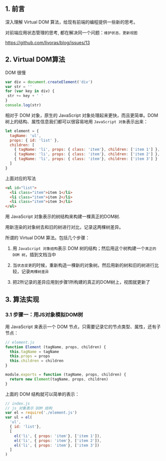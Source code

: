 ## 1. 前言

深入理解 Virtual DOM 算法，给现有前端的编程提供一些新的思考。

对前端应用状态管理的思考, 都在解决同一个问题：`维护状态，更新视图`

https://github.com/livoras/blog/issues/13

## 2. Virtual DOM算法

DOM 很慢
```javascript
var div = document.createElement('div')
var str = ''
for (var key in div) {
 str += key + ' '
}
console.log(str)
```

相对于 DOM 对象，原生的 JavaScript 对象处理起来更快，而且更简单。DOM 树上的结构、属性信息我们都可以很容易地用 `JavaScript 对象`表示出来：
```javascript
let element = {
  tagName: 'ul',
  props: { id: 'list' },
  children: [
    { tagName: 'li', props: { class: 'item'}, children: ['item 1'] },
    { tagName: 'li', props: { class: 'item'}, children: ['item 2'] },
    { tagName: 'li', props: { class: 'item'}, children: ['item 3'] }
  ]
}
```
上面对应的写法
```html
<ul id="list">
  <li class="item">item 1</li>
  <li class="item">item 2</li>
  <li class="item">item 3</li>
</ul>
```

用 JavaScript 对象表示的树结构来构建一棵真正的DOM树.

用新渲染的对象树去和旧的树进行对比，记录这两棵树差异。

所谓的 Virtual DOM 算法。包括几个步骤：

1. 用 `JavaScript 对象结构`表示 DOM 树的结构；然后用这个树构建一个`真正的 DOM 树`，插到文档当中

2. 当`状态变更`的时候，重新构造一棵新的对象树。然后用新的树和旧的树进行比较，记录`两棵树差异`

3. 把2所记录的差异应用到步骤1所构建的真正的DOM树上，视图就更新了

## 3. 算法实现

### 3.1 步骤一：用JS对象模拟DOM树

用 JavaScript 来表示一个 DOM 节点，只需要记录它的节点类型、属性，还有子节点：

```javascript
// element.js
function Element (tagName, props, children) {
  this.tagName = tagName
  this.props = props
  this.children = children
}

module.exports = function (tagName, props, children) {
  return new Element(tagName, props, children)
}
```


上面的 DOM 结构就可以简单的表示：

```javascript
// index.js
// js 对象表示 DOM 结构
var el = require('./element.js')
var ul = el(
  'ul',
  { id: 'list'},
  [
    el('li', { props: 'item'}, ['item 1']),
    el('li', { props: 'item'}, ['item 2']),
    el('li', { props: 'item'}, ['item 3'])
  ]
)
```